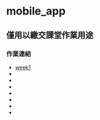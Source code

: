 # mobile_app
## 僅用以繳交課堂作業用途

### 作業連結
* [week1](https://github.com/KPB98115/mobile_app/blob/master/app/src/main/java/com/example/mobile_app/MainActivity.java)
* 
*
*
*
*
*
*
